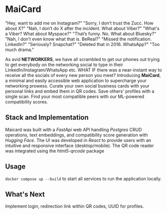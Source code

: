 # MaiCard
"Hey, want to add me on Instagram?"
"Sorry, I don’t trust the Zucc. How about X?"
"Nah, I don’t do X after the incident. What about Viber?"
"What's a Viber? What about Myspace?"
"That’s funny. No. What about Bluesky?"
"Nah, I don’t even know what that is. BeReal?"
"Missed the notification. LinkedIn?"
"Seriously? Snapchat?"
"Deleted that in 2016. WhatsApp?"
"Too much drama."

As avid **NETWORKERS**, we have all scrambled to get our phones out trying to get everybody on the networking social to type in their LinkedIn/Instagram/WhatsApp etc. WHAT IF there was a near-instant way to receive all the socials of every new person you meet?
Introducing **MaiCard**, a minimal and easily accessible web application to supercharge your networking prowess. Curate your own social business cards with your personal links and embed them in QR codes. Save others' profiles with a single scan. Find your most compatible peers with our ML-powered compatibility scores.

## Stack and Implementation
Maicard was built with a *FastApi* web API handling *Postgres* CRUD operations, text embeddings, and compatibility score generation with *Hugging Face*. The UI was developed in *React* to provide users with an intuitive and responsive interface (desktop/mobile). The QR code reader was integrated using the *html5-qrcode* package

## Usage
```docker compose up --build``` to start all services to run the application locally.

## What's Next
Implement login, redirection link within QR codes, UUID for profiles.
